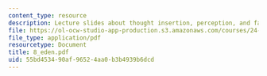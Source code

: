```yaml
---
content_type: resource
description: Lecture slides about thought insertion, perception, and fall from Eden.
file: https://ol-ocw-studio-app-production.s3.amazonaws.com/courses/24-500-topics-in-philosophy-of-mind-perceptual-experience-spring-2007/55bd453490af96524aa0b3b4939b6dcd_8_eden.pdf
file_type: application/pdf
resourcetype: Document
title: 8_eden.pdf
uid: 55bd4534-90af-9652-4aa0-b3b4939b6dcd
---
```

